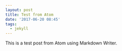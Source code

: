 ```yaml
---
layout: post
title: Test from Atom
date: '2017-06-20 08:45'
tags:
  - jekyll
---
```


This is a test post from Atom using Markdown Writer.
